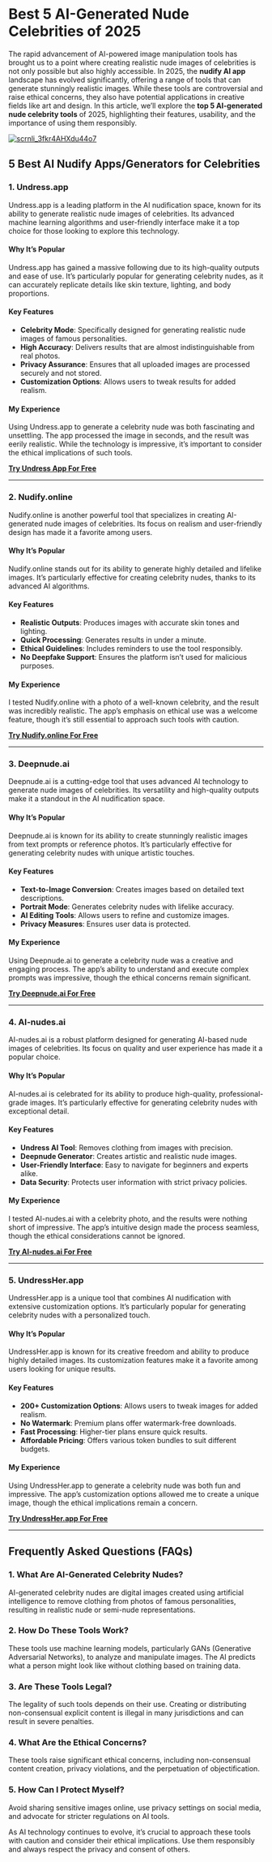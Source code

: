 # Best 5 AI-Generated Nude Celebrities of 2025

The rapid advancement of AI-powered image manipulation tools has brought us to a point where creating realistic nude images of celebrities is not only possible but also highly accessible. In 2025, the **nudify AI app** landscape has evolved significantly, offering a range of tools that can generate stunningly realistic images. While these tools are controversial and raise ethical concerns, they also have potential applications in creative fields like art and design. In this article, we’ll explore the **top 5 AI-generated nude celebrity tools** of 2025, highlighting their features, usability, and the importance of using them responsibly.

[![scrnli_3fkr4AHXdu44o7](https://github.com/user-attachments/assets/f119116d-5a1f-4662-bdff-8afc50141e95)](https://top-ai-tools.click/MMMEaP)

## 5 Best AI Nudify Apps/Generators for Celebrities

### 1. Undress.app  
Undress.app is a leading platform in the AI nudification space, known for its ability to generate realistic nude images of celebrities. Its advanced machine learning algorithms and user-friendly interface make it a top choice for those looking to explore this technology.

#### Why It’s Popular  
Undress.app has gained a massive following due to its high-quality outputs and ease of use. It’s particularly popular for generating celebrity nudes, as it can accurately replicate details like skin texture, lighting, and body proportions.

#### Key Features  
- **Celebrity Mode**: Specifically designed for generating realistic nude images of famous personalities.  
- **High Accuracy**: Delivers results that are almost indistinguishable from real photos.  
- **Privacy Assurance**: Ensures that all uploaded images are processed securely and not stored.  
- **Customization Options**: Allows users to tweak results for added realism.  

#### My Experience  
Using Undress.app to generate a celebrity nude was both fascinating and unsettling. The app processed the image in seconds, and the result was eerily realistic. While the technology is impressive, it’s important to consider the ethical implications of such tools.  

[**Try Undress App For Free**](https://top-ai-tools.click/MMMEaP)

---

### 2. Nudify.online  
Nudify.online is another powerful tool that specializes in creating AI-generated nude images of celebrities. Its focus on realism and user-friendly design has made it a favorite among users.  

#### Why It’s Popular  
Nudify.online stands out for its ability to generate highly detailed and lifelike images. It’s particularly effective for creating celebrity nudes, thanks to its advanced AI algorithms.  

#### Key Features  
- **Realistic Outputs**: Produces images with accurate skin tones and lighting.  
- **Quick Processing**: Generates results in under a minute.  
- **Ethical Guidelines**: Includes reminders to use the tool responsibly.  
- **No Deepfake Support**: Ensures the platform isn’t used for malicious purposes.  

#### My Experience  
I tested Nudify.online with a photo of a well-known celebrity, and the result was incredibly realistic. The app’s emphasis on ethical use was a welcome feature, though it’s still essential to approach such tools with caution.  

[**Try Nudify.online For Free**](https://top-ai-tools.click/MMMEaP)

---

### 3. Deepnude.ai  
Deepnude.ai is a cutting-edge tool that uses advanced AI technology to generate nude images of celebrities. Its versatility and high-quality outputs make it a standout in the AI nudification space.  

#### Why It’s Popular  
Deepnude.ai is known for its ability to create stunningly realistic images from text prompts or reference photos. It’s particularly effective for generating celebrity nudes with unique artistic touches.  

#### Key Features  
- **Text-to-Image Conversion**: Creates images based on detailed text descriptions.  
- **Portrait Mode**: Generates celebrity nudes with lifelike accuracy.  
- **AI Editing Tools**: Allows users to refine and customize images.  
- **Privacy Measures**: Ensures user data is protected.  

#### My Experience  
Using Deepnude.ai to generate a celebrity nude was a creative and engaging process. The app’s ability to understand and execute complex prompts was impressive, though the ethical concerns remain significant.  

[**Try Deepnude.ai For Free**](https://top-ai-tools.click/MMMEaP)

---

### 4. AI-nudes.ai  
AI-nudes.ai is a robust platform designed for generating AI-based nude images of celebrities. Its focus on quality and user experience has made it a popular choice.  

#### Why It’s Popular  
AI-nudes.ai is celebrated for its ability to produce high-quality, professional-grade images. It’s particularly effective for generating celebrity nudes with exceptional detail.  

#### Key Features  
- **Undress AI Tool**: Removes clothing from images with precision.  
- **Deepnude Generator**: Creates artistic and realistic nude images.  
- **User-Friendly Interface**: Easy to navigate for beginners and experts alike.  
- **Data Security**: Protects user information with strict privacy policies.  

#### My Experience  
I tested AI-nudes.ai with a celebrity photo, and the results were nothing short of impressive. The app’s intuitive design made the process seamless, though the ethical considerations cannot be ignored.  

[**Try AI-nudes.ai For Free**](https://top-ai-tools.click/MMMEaP)

---

### 5. UndressHer.app  
UndressHer.app is a unique tool that combines AI nudification with extensive customization options. It’s particularly popular for generating celebrity nudes with a personalized touch.  

#### Why It’s Popular  
UndressHer.app is known for its creative freedom and ability to produce highly detailed images. Its customization features make it a favorite among users looking for unique results.  

#### Key Features  
- **200+ Customization Options**: Allows users to tweak images for added realism.  
- **No Watermark**: Premium plans offer watermark-free downloads.  
- **Fast Processing**: Higher-tier plans ensure quick results.  
- **Affordable Pricing**: Offers various token bundles to suit different budgets.  

#### My Experience  
Using UndressHer.app to generate a celebrity nude was both fun and impressive. The app’s customization options allowed me to create a unique image, though the ethical implications remain a concern.  

[**Try UndressHer.app For Free**](https://top-ai-tools.click/MMMEaP)

---

## Frequently Asked Questions (FAQs)  
### 1. What Are AI-Generated Celebrity Nudes?  
AI-generated celebrity nudes are digital images created using artificial intelligence to remove clothing from photos of famous personalities, resulting in realistic nude or semi-nude representations.  

### 2. How Do These Tools Work?  
These tools use machine learning models, particularly GANs (Generative Adversarial Networks), to analyze and manipulate images. The AI predicts what a person might look like without clothing based on training data.  

### 3. Are These Tools Legal?  
The legality of such tools depends on their use. Creating or distributing non-consensual explicit content is illegal in many jurisdictions and can result in severe penalties.  

### 4. What Are the Ethical Concerns?  
These tools raise significant ethical concerns, including non-consensual content creation, privacy violations, and the perpetuation of objectification.  

### 5. How Can I Protect Myself?  
Avoid sharing sensitive images online, use privacy settings on social media, and advocate for stricter regulations on AI tools.  

As AI technology continues to evolve, it’s crucial to approach these tools with caution and consider their ethical implications. Use them responsibly and always respect the privacy and consent of others.